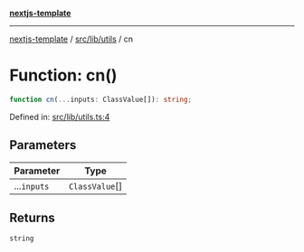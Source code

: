 [**nextjs-template**](README.md)

---

[nextjs-template](README.md) / [src/lib/utils](src.lib.utils.md) / cn

# Function: cn()

```ts
function cn(...inputs: ClassValue[]): string;
```

Defined in: [src/lib/utils.ts:4](https://github.com/mariolim96/Easy-Check-In/blob/e840a4393cceae48bed5204292fc61d73f9f5dbb/src/lib/utils.ts#L4)

## Parameters

| Parameter   | Type           |
| ----------- | -------------- |
| ...`inputs` | `ClassValue`[] |

## Returns

`string`
